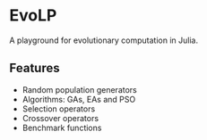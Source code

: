 # EvoLP

A playground for evolutionary computation in Julia.

## Features

- Random population generators
- Algorithms: GAs, EAs and PSO
- Selection operators
- Crossover operators
- Benchmark functions
